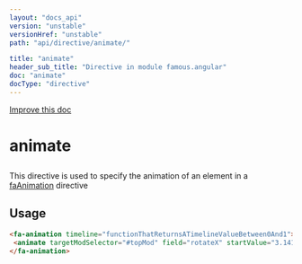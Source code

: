 ```yaml
---
layout: "docs_api"
version: "unstable"
versionHref: "unstable"
path: "api/directive/animate/"

title: "animate"
header_sub_title: "Directive in module famous.angular"
doc: "animate"
docType: "directive"
---
```


<div class="improve-docs">
  <a href='https://github.com/FamousInternal/famous-angular/edit/master/app/scripts/famous.angular.js#L251'>
    Improve this doc
  </a>
</div>




<h1 class="api-title">

  animate



</h1>





This directive is used to specify the animation of an element in a <a href="unstable/api/directive/faAnimation">faAnimation</a> directive









  
<h2 id="usage">Usage</h2>
  
```html
<fa-animation timeline="functionThatReturnsATimelineValueBetween0And1">
 <animate targetModSelector="#topMod" field="rotateX" startValue="3.1415" endValue="0" curve="inQuad" timelineLowerBound="0" timelineUpperBound=".25" />
</fa-animation>
```
  
  

  






